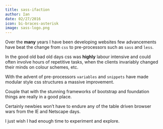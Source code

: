 ```yaml
---
title: sass-ifaction
author: Ian
date: 02/27/2016
icon: bi-braces-asterisk
image: sass-logo.png
---
```


Over the **many** years I have been developing websites few advancements have beat the change from `css` to pre-processors such as `sass` and `less`.

In the good old bad old days css was **highly** labour intensive and could often involve hours of repetitive tasks, when the clients invariably changed their minds on colour schemes, etc.

With the advent of pre-processors `variables` and `snippets` have made modular style css structures a massive improvement.

Couple that with the stunning frameworks of bootstrap and foundation things are really in a good place.

Certainly newbies won’t have to endure any of the table driven browser wars from the IE and Netscape days.

I just wish I had enough time to experiment and explore.
